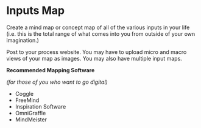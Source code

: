 
# Inputs Map

Create a mind map or concept map of all of the various inputs in your life (i.e. this is the total range of what comes into you from outside of your own imagination.) 

Post to your process website. You may have to upload micro and macro views of your map as images. You may also have multiple input maps.

**Recommended Mapping Software**

_(for those of you who want to go digital)_

*   Coggle
*   FreeMind
*   Inspiration Software
*   OmniGraffle
*   MindMeister
